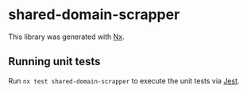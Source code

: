 # shared-domain-scrapper

This library was generated with [Nx](https://nx.dev).

## Running unit tests

Run `nx test shared-domain-scrapper` to execute the unit tests via [Jest](https://jestjs.io).
